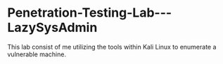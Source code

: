 # Penetration-Testing-Lab---LazySysAdmin
This lab consist of me utilizing the tools within Kali Linux to enumerate a vulnerable machine. 
